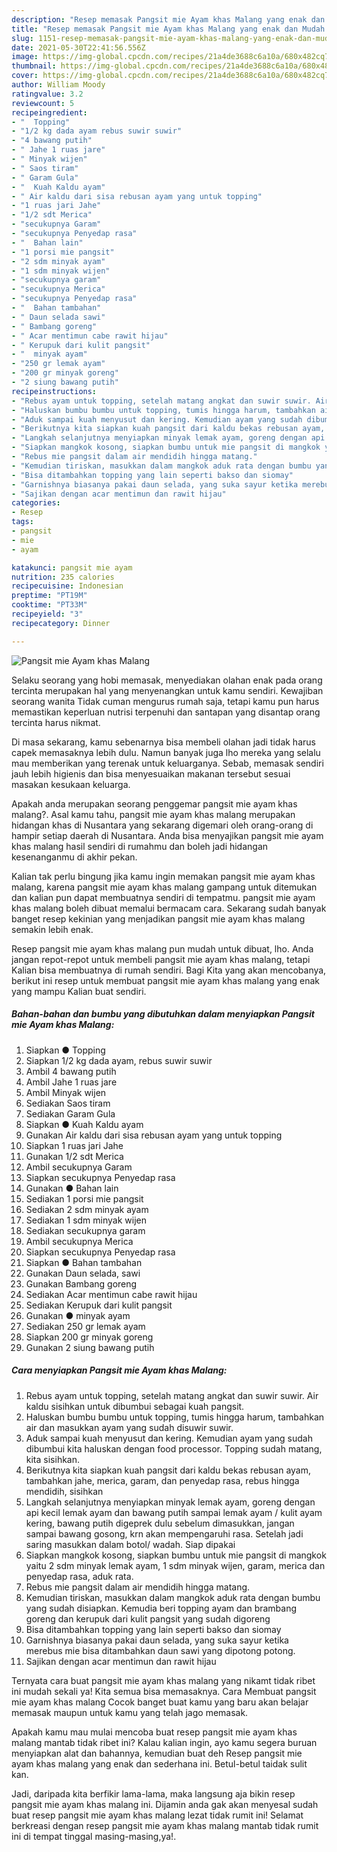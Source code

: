 ```yaml
---
description: "Resep memasak Pangsit mie Ayam khas Malang yang enak dan Mudah Dibuat"
title: "Resep memasak Pangsit mie Ayam khas Malang yang enak dan Mudah Dibuat"
slug: 1151-resep-memasak-pangsit-mie-ayam-khas-malang-yang-enak-dan-mudah-dibuat
date: 2021-05-30T22:41:56.556Z
image: https://img-global.cpcdn.com/recipes/21a4de3688c6a10a/680x482cq70/pangsit-mie-ayam-khas-malang-foto-resep-utama.jpg
thumbnail: https://img-global.cpcdn.com/recipes/21a4de3688c6a10a/680x482cq70/pangsit-mie-ayam-khas-malang-foto-resep-utama.jpg
cover: https://img-global.cpcdn.com/recipes/21a4de3688c6a10a/680x482cq70/pangsit-mie-ayam-khas-malang-foto-resep-utama.jpg
author: William Moody
ratingvalue: 3.2
reviewcount: 5
recipeingredient:
- "  Topping"
- "1/2 kg dada ayam rebus suwir suwir"
- "4 bawang putih"
- " Jahe 1 ruas jare"
- " Minyak wijen"
- " Saos tiram"
- " Garam Gula"
- "  Kuah Kaldu ayam"
- " Air kaldu dari sisa rebusan ayam yang untuk topping"
- "1 ruas jari Jahe"
- "1/2 sdt Merica"
- "secukupnya Garam"
- "secukupnya Penyedap rasa"
- "  Bahan lain"
- "1 porsi mie pangsit"
- "2 sdm minyak ayam"
- "1 sdm minyak wijen"
- "secukupnya garam"
- "secukupnya Merica"
- "secukupnya Penyedap rasa"
- "  Bahan tambahan"
- " Daun selada sawi"
- " Bambang goreng"
- " Acar mentimun cabe rawit hijau"
- " Kerupuk dari kulit pangsit"
- "  minyak ayam"
- "250 gr lemak ayam"
- "200 gr minyak goreng"
- "2 siung bawang putih"
recipeinstructions:
- "Rebus ayam untuk topping, setelah matang angkat dan suwir suwir. Air kaldu sisihkan untuk dibumbui sebagai kuah pangsit."
- "Haluskan bumbu bumbu untuk topping, tumis hingga harum, tambahkan air dan masukkan ayam yang sudah disuwir suwir."
- "Aduk sampai kuah menyusut dan kering. Kemudian ayam yang sudah dibumbui kita haluskan dengan food processor. Topping sudah matang, kita sisihkan."
- "Berikutnya kita siapkan kuah pangsit dari kaldu bekas rebusan ayam, tambahkan jahe, merica, garam, dan penyedap rasa, rebus hingga mendidih, sisihkan"
- "Langkah selanjutnya menyiapkan minyak lemak ayam, goreng dengan api kecil lemak ayam dan bawang putih sampai lemak ayam / kulit ayam kering, bawang putih digeprek dulu sebelum dimasukkan, jangan sampai bawang gosong, krn akan mempengaruhi rasa. Setelah jadi saring masukkan dalam botol/ wadah. Siap dipakai"
- "Siapkan mangkok kosong, siapkan bumbu untuk mie pangsit di mangkok yaitu 2 sdm minyak lemak ayam, 1 sdm minyak wijen, garam, merica dan penyedap rasa, aduk rata."
- "Rebus mie pangsit dalam air mendidih hingga matang."
- "Kemudian tiriskan, masukkan dalam mangkok aduk rata dengan bumbu yang sudah disiapkan. Kemudia beri topping ayam dan brambang goreng dan kerupuk dari kulit pangsit yang sudah digoreng"
- "Bisa ditambahkan topping yang lain seperti bakso dan siomay"
- "Garnishnya biasanya pakai daun selada, yang suka sayur ketika merebus mie bisa ditambahkan daun sawi yang dipotong potong."
- "Sajikan dengan acar mentimun dan rawit hijau"
categories:
- Resep
tags:
- pangsit
- mie
- ayam

katakunci: pangsit mie ayam 
nutrition: 235 calories
recipecuisine: Indonesian
preptime: "PT19M"
cooktime: "PT33M"
recipeyield: "3"
recipecategory: Dinner

---
```



![Pangsit mie Ayam khas Malang](https://img-global.cpcdn.com/recipes/21a4de3688c6a10a/680x482cq70/pangsit-mie-ayam-khas-malang-foto-resep-utama.jpg)

Selaku seorang yang hobi memasak, menyediakan olahan enak pada orang tercinta merupakan hal yang menyenangkan untuk kamu sendiri. Kewajiban seorang  wanita Tidak cuman mengurus rumah saja, tetapi kamu pun harus memastikan keperluan nutrisi terpenuhi dan santapan yang disantap orang tercinta harus nikmat.

Di masa  sekarang, kamu sebenarnya bisa membeli olahan jadi tidak harus capek memasaknya lebih dulu. Namun banyak juga lho mereka yang selalu mau memberikan yang terenak untuk keluarganya. Sebab, memasak sendiri jauh lebih higienis dan bisa menyesuaikan makanan tersebut sesuai masakan kesukaan keluarga. 



Apakah anda merupakan seorang penggemar pangsit mie ayam khas malang?. Asal kamu tahu, pangsit mie ayam khas malang merupakan hidangan khas di Nusantara yang sekarang digemari oleh orang-orang di hampir setiap daerah di Nusantara. Anda bisa menyajikan pangsit mie ayam khas malang hasil sendiri di rumahmu dan boleh jadi hidangan kesenanganmu di akhir pekan.

Kalian tak perlu bingung jika kamu ingin memakan pangsit mie ayam khas malang, karena pangsit mie ayam khas malang gampang untuk ditemukan dan kalian pun dapat membuatnya sendiri di tempatmu. pangsit mie ayam khas malang boleh dibuat memalui bermacam cara. Sekarang sudah banyak banget resep kekinian yang menjadikan pangsit mie ayam khas malang semakin lebih enak.

Resep pangsit mie ayam khas malang pun mudah untuk dibuat, lho. Anda jangan repot-repot untuk membeli pangsit mie ayam khas malang, tetapi Kalian bisa membuatnya di rumah sendiri. Bagi Kita yang akan mencobanya, berikut ini resep untuk membuat pangsit mie ayam khas malang yang enak yang mampu Kalian buat sendiri.

<!--inarticleads1-->

##### Bahan-bahan dan bumbu yang dibutuhkan dalam menyiapkan Pangsit mie Ayam khas Malang:

1. Siapkan  ● Topping
1. Siapkan 1/2 kg dada ayam, rebus suwir suwir
1. Ambil 4 bawang putih
1. Ambil  Jahe 1 ruas jare
1. Ambil  Minyak wijen
1. Sediakan  Saos tiram
1. Sediakan  Garam Gula
1. Siapkan  ● Kuah Kaldu ayam
1. Gunakan  Air kaldu dari sisa rebusan ayam yang untuk topping
1. Siapkan 1 ruas jari Jahe
1. Gunakan 1/2 sdt Merica
1. Ambil secukupnya Garam
1. Siapkan secukupnya Penyedap rasa
1. Gunakan  ● Bahan lain
1. Sediakan 1 porsi mie pangsit
1. Sediakan 2 sdm minyak ayam
1. Sediakan 1 sdm minyak wijen
1. Sediakan secukupnya garam
1. Ambil secukupnya Merica
1. Siapkan secukupnya Penyedap rasa
1. Siapkan  ● Bahan tambahan
1. Gunakan  Daun selada, sawi
1. Gunakan  Bambang goreng
1. Sediakan  Acar mentimun cabe rawit hijau
1. Sediakan  Kerupuk dari kulit pangsit
1. Gunakan  ● minyak ayam
1. Sediakan 250 gr lemak ayam
1. Siapkan 200 gr minyak goreng
1. Gunakan 2 siung bawang putih




<!--inarticleads2-->

##### Cara menyiapkan Pangsit mie Ayam khas Malang:

1. Rebus ayam untuk topping, setelah matang angkat dan suwir suwir. Air kaldu sisihkan untuk dibumbui sebagai kuah pangsit.
1. Haluskan bumbu bumbu untuk topping, tumis hingga harum, tambahkan air dan masukkan ayam yang sudah disuwir suwir.
1. Aduk sampai kuah menyusut dan kering. Kemudian ayam yang sudah dibumbui kita haluskan dengan food processor. Topping sudah matang, kita sisihkan.
1. Berikutnya kita siapkan kuah pangsit dari kaldu bekas rebusan ayam, tambahkan jahe, merica, garam, dan penyedap rasa, rebus hingga mendidih, sisihkan
1. Langkah selanjutnya menyiapkan minyak lemak ayam, goreng dengan api kecil lemak ayam dan bawang putih sampai lemak ayam / kulit ayam kering, bawang putih digeprek dulu sebelum dimasukkan, jangan sampai bawang gosong, krn akan mempengaruhi rasa. Setelah jadi saring masukkan dalam botol/ wadah. Siap dipakai
1. Siapkan mangkok kosong, siapkan bumbu untuk mie pangsit di mangkok yaitu 2 sdm minyak lemak ayam, 1 sdm minyak wijen, garam, merica dan penyedap rasa, aduk rata.
1. Rebus mie pangsit dalam air mendidih hingga matang.
1. Kemudian tiriskan, masukkan dalam mangkok aduk rata dengan bumbu yang sudah disiapkan. Kemudia beri topping ayam dan brambang goreng dan kerupuk dari kulit pangsit yang sudah digoreng
1. Bisa ditambahkan topping yang lain seperti bakso dan siomay
1. Garnishnya biasanya pakai daun selada, yang suka sayur ketika merebus mie bisa ditambahkan daun sawi yang dipotong potong.
1. Sajikan dengan acar mentimun dan rawit hijau




Ternyata cara buat pangsit mie ayam khas malang yang nikamt tidak ribet ini mudah sekali ya! Kita semua bisa memasaknya. Cara Membuat pangsit mie ayam khas malang Cocok banget buat kamu yang baru akan belajar memasak maupun untuk kamu yang telah jago memasak.

Apakah kamu mau mulai mencoba buat resep pangsit mie ayam khas malang mantab tidak ribet ini? Kalau kalian ingin, ayo kamu segera buruan menyiapkan alat dan bahannya, kemudian buat deh Resep pangsit mie ayam khas malang yang enak dan sederhana ini. Betul-betul taidak sulit kan. 

Jadi, daripada kita berfikir lama-lama, maka langsung aja bikin resep pangsit mie ayam khas malang ini. Dijamin anda gak akan menyesal sudah buat resep pangsit mie ayam khas malang lezat tidak rumit ini! Selamat berkreasi dengan resep pangsit mie ayam khas malang mantab tidak rumit ini di tempat tinggal masing-masing,ya!.

